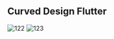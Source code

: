 

## Curved Design Flutter

![122](https://user-images.githubusercontent.com/14840152/68026354-29624980-fcb8-11e9-8039-1b9294e179c2.png)
![123](https://user-images.githubusercontent.com/14840152/68026355-29fae000-fcb8-11e9-8d05-2bd449060eec.png)
